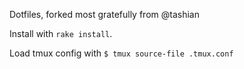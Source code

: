 Dotfiles, forked most gratefully from @tashian

Install with `rake install`.

Load tmux config with `$ tmux source-file .tmux.conf`
